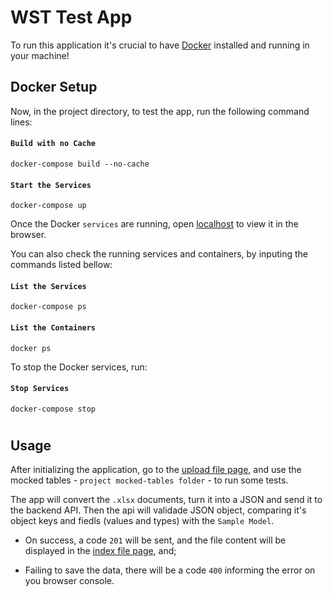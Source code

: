 # WST Test App

To run this application it's crucial to have [Docker](https://www.docker.com/) installed and running in your machine!

## Docker Setup

<!-- To set up the PostgresSQL database that this project requires, run, in your console, the command lines bellow:

#### `Get Official Postgres Docker Image`

```
docker pull postgres
```

#### `Set the Master Password and Run`

```
docker run --name wst -p 5432:5432 -e POSTGRES_PASSWORD=postgres -d postgres
``` -->

<!--
#### `Create the Database`

Open the api folder - `wst-api` - in a Integrated Terminal and run the following two lines:

```
npx squelize db:create
```

#### `Run Migrations`

```
npx sequelize db:migrate
``` -->

Now, in the project directory, to test the app, run the following command lines:

#### `Build with no Cache`

```
docker-compose build --no-cache
```

#### `Start the Services`

```
docker-compose up
```

Once the Docker `services` are running, open [localhost](http://localhost:3000) to view it in the browser.

You can also check the running services and containers, by inputing the commands listed bellow:

#### `List the Services`

```
docker-compose ps
```

#### `List the Containers`

```
docker ps
```

To stop the Docker services, run:

#### `Stop Services`

```
docker-compose stop
```

#

## Usage

After initializing the application, go to the [upload file page](http://localhost:3000/send-sample), and use the mocked tables - `project mocked-tables folder` - to run some tests.

The app will convert the `.xlsx` documents, turn it into a JSON and send it to the backend API. Then the api will validade JSON object, comparing it's object keys and fiedls (values and types) with the `Sample Model`.

- On success, a code `201` will be sent, and the file content will be displayed in the [index file page](http://localhost:3000/sample-submissions), and;

- Failing to save the data, there will be a code `400` informing the error on you browser console.
